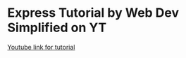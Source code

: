 <h1>
Express Tutorial by Web Dev Simplified on YT
</h1>

<a href="https://youtu.be/SccSCuHhOw0">
  Youtube link for tutorial
 </a>
